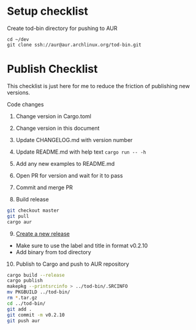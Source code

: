 # Setup checklist

Create tod-bin directory for pushing to AUR
```
cd ~/dev
git clone ssh://aur@aur.archlinux.org/tod-bin.git
```

# Publish Checklist

This checklist is just here for me to reduce the friction of publishing new versions.

Code changes

1. Change version in Cargo.toml
2. Change version in this document
3. Update CHANGELOG.md with version number
4. Update README.md with help text `cargo run -- -h`
5. Add any new examples to README.md
6. Open PR for version and wait for it to pass
7. Commit and merge PR

8. Build release

```bash
git checkout master
git pull
cargo aur
```

9. [Create a new release](https://github.com/alanvardy/tod/releases/new)
  - Make sure to use the label and title in format v0.2.10
  - Add binary from tod directory

10. Publish to Cargo and push to AUR repository
```bash
cargo build --release
cargo publish
makepkg --printsrcinfo > ../tod-bin/.SRCINFO
mv PKGBUILD ../tod-bin/
rm *.tar.gz
cd ../tod-bin/
git add .
git commit -m v0.2.10
git push aur
```
